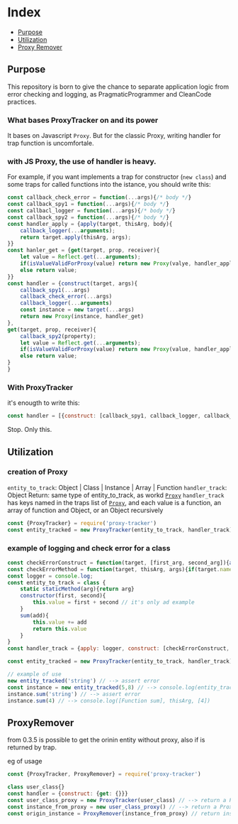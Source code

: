# Index
- [Purpose](#purpose)
- [Utilization](#utilization)
- [Proxy Remover](#proxyremover)

## Purpose
This repository is born to give the chance to separate application logic from error checking and logging, as PragmaticProgrammer and CleanCode practices.

### What bases ProxyTracker on and its power
It bases on Javascript `Proxy`. But for the classic Proxy, writing handler for trap function is uncomfortale.

### with JS Proxy, the use of handler is heavy.
For example, if you want implements a trap for constructor (`new class`) and some traps for called functions into the istance, you should write this:
```js
const callback_check_error = function(...args){/* body */}
const callback_spy1 = function(...args){/* body */}
const callbacl_logger = function(...args){/* body */}
const callback_spy2 = function(...args){/* body */}
const handler_apply = {apply(target, thisArg, body){
    callback_logger(...arguments);
    return target.apply(thisArg, args);
}}
const hanler_get = {get(target, prop, receiver){
    let value = Reflect.get(...arguments);
    if(isValueValidForProxy(value) return new Proxy(valye, handler_apply)
    else return value;
}}
const handler = {construct(target, args){
    callback_spy1(...args)
    callback_check_error(...args)
    callback_logger(...arguments)
    const instance = new target(...args)
    return new Proxy(instance, handler_get)
},
get(target, prop, receiver){
    callback_spy2(property);
    let value = Reflect.get(...arguments);
    if(isValueValidForProxy(value) return new Proxy(value, handler_apply)
    else return value;
}
}
```
### With ProxyTracker
it's enougth to write this:
```js
const handler = [{construct: [callback_spy1, callback_logger, callback_check_error], get: callback_spy2},
```    
Stop. Only this.

## Utilization
### creation of Proxy
`entity_to_track`: Object | Class | Instance | Array | Function
`handler_track`: Object
Return: same type of entity_to_track, as workd [`Proxy`](https://developer.mozilla.org/en-US/docs/Web/JavaScript/Reference/Global_Objects/Proxy/Proxy)
`handler_track` has keys named in the traps list of [`Proxy`](https://developer.mozilla.org/en-US/docs/Web/JavaScript/Reference/Global_Objects/Proxy/Proxy), and each value is a function, an array of function and Object, or an Object recursively

```js
const {ProxyTracker} = require('proxy-tracker')
const entity_tracked = new ProxyTracker(entity_to_track, handler_track)
```

### example of logging and check error for a class
```js
const checkErrorConstruct = function(target, [first_arg, second_arg]){assert(typeof fist_arg === 'number' && typeof second_arg === 'number')}
const checkErrorMethod = function(target, thisArg, args){if(target.name === 'sum') assert(typeof args[0] === 'number')}
const logger = console.log;
const entity_to_track = class {
    static staticMethod(arg){return arg}
    constructor(first, second){
        this.value = first + second // it's only ad example
    }
    sum(add){
        this.value += add
        return this.value
    }
}
const handler_track = {apply: logger, construct: [checkErrorConstruct, logger, {get: {apply: [checkErrorMethod, logger]}}]}

const entity_tracked = new ProxyTracker(entity_to_track, handler_track)

// example of use
new entity_tracked('string') // --> assert error
const instance = new entity_tracked(5,8) // --> console.log(entity_tracked, [5,8])
instance.sum('string') // --> assert error
instance.sum(4) // --> console.log([Function sum], thisArg, [4])
```

## ProxyRemover
from 0.3.5 is possible to get the orinin entity without proxy, also if is returned by trap.

eg of usage
```js
const {ProxyTracker, ProxyRemover} = require('proxy-tracker')

class user_class{}
const handler = {construct: {get: {}}}
const user_class_proxy = new ProxyTracker(user_class) // --> return a Proxy. util.types.isProxy(user_class_proxy) === true
const instance_from_proxy = new user_class_proxy() // --> return a Proxy because there is a trap construct with next get trap
const origin_instance = ProxyRemover(instance_from_proxy) // return instance without proxy. util.types.isProxy(origin_instance) === false

```